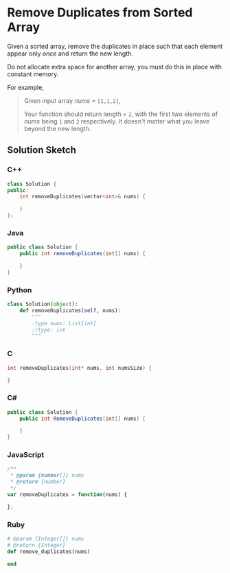 # Remove Duplicates from Sorted Array

Given a sorted array, remove the duplicates in place such that each element appear only *once* and return the new length.

Do not allocate extra space for another array, you must do this in place with constant memory.

For example,

> Given input array *nums* = `[1,1,2]`, 
> 
> Your function should return length = `2`, with the first two elements of *nums* being `1` and `2` respectively. It doesn't matter what you leave beyond the new length. 

## Solution Sketch

### C++
```C++
class Solution {
public:
    int removeDuplicates(vector<int>& nums) {

    }
};
```

### Java
```Java
public class Solution {
    public int removeDuplicates(int[] nums) {

    }
}
```

### Python
```Python
class Solution(object):
    def removeDuplicates(self, nums):
        """
        :type nums: List[int]
        :rtype: int
        """
```

### C
```C
int removeDuplicates(int* nums, int numsSize) {

}
```

### C# 
```C#
public class Solution {
    public int RemoveDuplicates(int[] nums) {

    }
}
```

### JavaScript
```JavaScript
/**
 * @param {number[]} nums
 * @return {number}
 */
var removeDuplicates = function(nums) {

};
```

### Ruby
```Ruby
# @param {Integer[]} nums
# @return {Integer}
def remove_duplicates(nums)

end
```
